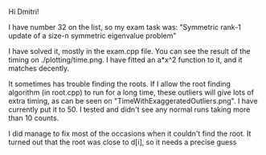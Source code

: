 Hi Dmitri!

I have number 32 on the list, so my exam task was:
"Symmetric rank-1 update of a size-n symmetric eigenvalue problem"

I have solved it, mostly in the exam.cpp file. You can see the result of the timing on ./plotting/time.png.
I have fitted an a*x^2 function to it, and it matches decently.

It sometimes has trouble finding the roots. If I allow the root finding algorithm (in root.cpp) to run for a long time, these outliers will give lots of extra timing, as can be seen on "TimeWithExaggeratedOutliers.png". I have currently put it to 50. I tested and didn't see any normal runs taking more than 10 counts.

I did manage to fix most of the occasions when it couldn't find the root. It turned out that the root was close to d[i], so it needs a precise guess